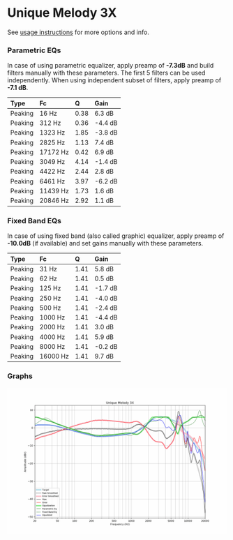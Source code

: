 # Unique Melody 3X
See [usage instructions](https://github.com/jaakkopasanen/AutoEq#usage) for more options and info.

### Parametric EQs
In case of using parametric equalizer, apply preamp of **-7.3dB** and build filters manually
with these parameters. The first 5 filters can be used independently.
When using independent subset of filters, apply preamp of **-7.1 dB**.

| Type    | Fc       |    Q | Gain    |
|:--------|:---------|:-----|:--------|
| Peaking | 16 Hz    | 0.38 | 6.3 dB  |
| Peaking | 312 Hz   | 0.36 | -4.4 dB |
| Peaking | 1323 Hz  | 1.85 | -3.8 dB |
| Peaking | 2825 Hz  | 1.13 | 7.4 dB  |
| Peaking | 17172 Hz | 0.42 | 6.9 dB  |
| Peaking | 3049 Hz  | 4.14 | -1.4 dB |
| Peaking | 4422 Hz  | 2.44 | 2.8 dB  |
| Peaking | 6461 Hz  | 3.97 | -6.2 dB |
| Peaking | 11439 Hz | 1.73 | 1.6 dB  |
| Peaking | 20846 Hz | 2.92 | 1.1 dB  |

### Fixed Band EQs
In case of using fixed band (also called graphic) equalizer, apply preamp of **-10.0dB**
(if available) and set gains manually with these parameters.

| Type    | Fc       |    Q | Gain    |
|:--------|:---------|:-----|:--------|
| Peaking | 31 Hz    | 1.41 | 5.8 dB  |
| Peaking | 62 Hz    | 1.41 | 0.5 dB  |
| Peaking | 125 Hz   | 1.41 | -1.7 dB |
| Peaking | 250 Hz   | 1.41 | -4.0 dB |
| Peaking | 500 Hz   | 1.41 | -2.4 dB |
| Peaking | 1000 Hz  | 1.41 | -4.4 dB |
| Peaking | 2000 Hz  | 1.41 | 3.0 dB  |
| Peaking | 4000 Hz  | 1.41 | 5.9 dB  |
| Peaking | 8000 Hz  | 1.41 | -0.2 dB |
| Peaking | 16000 Hz | 1.41 | 9.7 dB  |

### Graphs
![](./Unique%20Melody%203X.png)